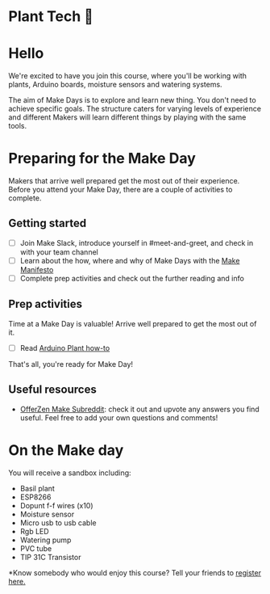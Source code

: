 # Plant Tech 🌱

# Hello

We're excited to have you join this course, where you'll be working with plants, Arduino boards, moisture sensors and watering systems.

The aim of Make Days is to explore and learn new thing. You don't need to achieve specific goals. The structure caters for varying levels of experience and different Makers will learn different things by playing with the same tools.

# Preparing for the Make Day

Makers that arrive well prepared get the most out of their experience. Before you attend your Make Day, there are a couple of activities to complete.

## Getting started

- [ ] Join Make Slack, introduce yourself in #meet-and-greet, and check in with your team channel
- [ ] Learn about the how, where and why of Make Days with the [Make Manifesto](https://docs.google.com/document/d/12OtTltO-ozhGd7OzDswgLoRMLtfd3_i8_Pxw1Dx551U/edit)
- [ ] Complete prep activities and check out the further reading and info

## Prep activities

Time at a Make Day is valuable! Arrive well prepared to get the most out of it.

- [ ] Read [Arduino Plant how-to](https://create.arduino.cc/projecthub/electropeak/complete-guide-to-use-soil-moisture-sensor-w-examples-756b1f)

That's all, you're ready for Make Day!

## Useful resources
- [OfferZen Make Subreddit](https://www.reddit.com/r/offerzenmake): check it out and upvote any answers you find useful. Feel free to add your own questions and comments!

# On the Make day

You will receive a sandbox including:
* Basil plant
* ESP8266
* Dopunt f-f wires (x10)
* Moisture sensor
* Micro usb to usb cable
* Rgb LED
* Watering pump
* PVC tube
* TIP 31C Transistor

*Know somebody who would enjoy this course? Tell your friends to [register here.](https://forms.gle/fk8hYZLWES6fhCCg8)

